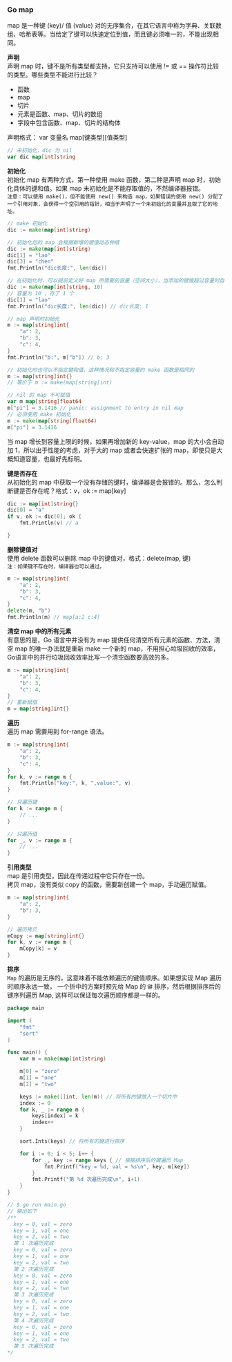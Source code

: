 
### Go map
map 是一种键 (key)/ 值 (value) 对的无序集合，在其它语言中称为字典、关联数组、哈希表等。当给定了键可以快速定位到值，而且键必须唯一的，不能出现相同。  

**声明**  
声明 map 时，键不是所有类型都支持，它只支持可以使用 != 或 == 操作符比较的类型。哪些类型不能进行比较？  
- 函数
- map
- 切片
- 元素是函数、map、切片的数组
- 字段中包含函数、map、切片的结构体

声明格式： var 变量名 map[键类型\][值类型\]
```go
// 未初始化，dic 为 nil
var dic map[int]string
```

**初始化**  
初始化 map 有两种方式，第一种使用 make 函数，第二种是声明 map 时，初始化具体的键和值。如果 map 未初始化是不能存取值的，不然编译器报错。  
`注意：可以使用 make()，但不能使用 new() 来构造 map，如果错误的使用 new() 分配了一个引用对象，会获得一个空引用的指针，相当于声明了一个未初始化的变量并且取了它的地址。`  

```go
// make 初始化
dic := make(map[int]string)

// 初始化后的 map 会根据新增的键值动态伸缩
dic := make(map[int]string)
dic[1] = "lao"
dic[3] = "chen"
fmt.Println("dic长度:", len(dic))

// 在初始化时，可以提前定义好 map 所需要的容量（空间大小），当添加的键值超过容量时自动加一
dic := make(map[int]string, 10)
// 容量为 10 ，存了 1 个
dic[1] = "lao"
fmt.Println("dic长度:", len(dic)) // dic长度: 1

// map 声明时初始化
m := map[string]int{
    "a": 2,
    "b": 3,
    "c": 4,
}
fmt.Println("b:", m["b"]) // b: 3

// 初始化时也可以不指定键和值，这种情况和不指定容量的 make 函数是相同的
m := map[string]int{}
// 等价于 m := make(map[string]int)

// nil 的 map 不可赋值
var m map[string]float64
m["pi"] = 3.1416 // panic: assignment to entry in nil map
// 必须使用 make 初始化
m := make(map[string]float64)
m["pi"] = 3.1416
```
当 map 增长到容量上限的时候，如果再增加新的 key-value，map 的大小会自动加 1，所以出于性能的考虑，对于大的 map 或者会快速扩张的 map，即使只是大概知道容量，也最好先标明。

**键是否存在**  
从初始化的 map 中获取一个没有存储的键时，编译器是会报错的。那么，怎么判断键是否存在呢？格式：v，ok := map[key\]  
```go
dic := map[int]string{}
dic[0] = "a"
if v, ok := dic[0]; ok {
    fmt.Println(v) // a

}
```

**删除键值对**  
使用 delete 函数可以删除 map 中的键值对，格式：delete(map, 键)  
`注：如果键不存在时，编译器也可以通过。`  
```go
m := map[string]int{
    "a": 2,
    "b": 3,
    "c": 4,
}
delete(m, "b")
fmt.Println(m) // map[a:2 c:4]
```

**清空 map 中的所有元素**  
有意思的是，Go 语言中并没有为 map 提供任何清空所有元素的函数、方法，清空 map 的唯一办法就是重新 make 一个新的 map，不用担心垃圾回收的效率，Go语言中的并行垃圾回收效率比写一个清空函数要高效的多。
```go
m := map[string]int{
    "a": 2,
    "b": 3,
    "c": 4,
}
// 重新赋值
m = map[string]int{}
```

**遍历**  
遍历 map 需要用到 for-range 语法。  
```go
m := map[string]int{
    "a": 2,
    "b": 3,
    "c": 4,
}
for k, v := range m {
    fmt.Println("key:", k, ",value:", v)
}

// 只遍历键
for k := range m {
    // ...
}

// 只遍历值
for _, v := range m {
    // ...
}
```

**引用类型**  
map 是引用类型，因此在传递过程中它只存在一份。  
拷贝 map，没有类似 copy 的函数，需要新创建一个 map，手动遍历赋值。  
```go
m := map[string]int{
    "a": 2,
    "b": 3,
}

// 遍历拷贝
mCopy := map[string]int{}
for k, v := range m {
    mCopy[k] = v
}
```

**排序**  
`Map` 的遍历是无序的，这意味着不能依赖遍历的键值顺序。如果想实现 Map 遍历时顺序永远一致，
一个折中的方案时预先给 Map 的 `键` 排序，然后根据排序后的键序列遍历 Map, 这样可以保证每次遍历顺序都是一样的。  
```go
package main

import (
	"fmt"
	"sort"
)

func main() {
	var m = make(map[int]string)

	m[0] = "zero"
	m[1] = "one"
	m[2] = "two"

	keys := make([]int, len(m)) // 将所有的键放入一个切片中
	index := 0
	for k, _ := range m {
		keys[index] = k
		index++
	}

	sort.Ints(keys) // 将所有的键进行排序

	for i := 0; i < 5; i++ {
		for _, key := range keys { // 根据排序后的键遍历 Map
			fmt.Printf("key = %d, val = %s\n", key, m[key])
		}
		fmt.Printf("第 %d 次遍历完成\n", i+1)
	}
}

// $ go run main.go
// 输出如下 
/**
  key = 0, val = zero
  key = 1, val = one
  key = 2, val = two
  第 1 次遍历完成
  key = 0, val = zero
  key = 1, val = one
  key = 2, val = two
  第 2 次遍历完成
  key = 0, val = zero
  key = 1, val = one
  key = 2, val = two
  第 3 次遍历完成
  key = 0, val = zero
  key = 1, val = one
  key = 2, val = two
  第 4 次遍历完成
  key = 0, val = zero
  key = 1, val = one
  key = 2, val = two
  第 5 次遍历完成
*/
```
